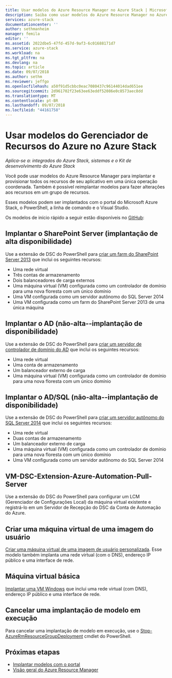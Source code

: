 ```yaml
---
title: Usar modelos do Azure Resource Manager no Azure Stack | Microsoft Docs
description: Saiba como usar modelos do Azure Resource Manager no Azure Stack para provisionar recursos.
services: azure-stack
documentationcenter: ''
author: sethmanheim
manager: femila
editor: ''
ms.assetid: 2022dbe5-47fd-457d-9af3-6c01688171d7
ms.service: azure-stack
ms.workload: na
ms.tgt_pltfrm: na
ms.devlang: na
ms.topic: article
ms.date: 09/07/2018
ms.author: sethm
ms.reviewer: jeffgo
ms.openlocfilehash: a50f91d5cbbc0eac7080437c96144014dad651ee
ms.sourcegitcommit: 2d961702f23e63ee63eddf52086e0c8573aec8dd
ms.translationtype: MT
ms.contentlocale: pt-BR
ms.lasthandoff: 09/07/2018
ms.locfileid: "44161758"
---
```

# <a name="use-azure-resource-manager-templates-in-azure-stack"></a>Usar modelos do Gerenciador de Recursos do Azure no Azure Stack

*Aplica-se a: integrados do Azure Stack, sistemas e o Kit de desenvolvimento do Azure Stack*

Você pode usar modelos do Azure Resource Manager para implantar e provisionar todos os recursos de seu aplicativo em uma única operação coordenada. Também é possível reimplantar modelos para fazer alterações aos recursos em um grupo de recursos.

Esses modelos podem ser implantados com o portal do Microsoft Azure Stack, o PowerShell, a linha de comando e o Visual Studio.

Os modelos de início rápido a seguir estão disponíveis no [GitHub](http://aka.ms/azurestackgithub):

## <a name="deploy-sharepoint-server-non-high-availability-deployment"></a>Implantar o SharePoint Server (implantação de alta disponibilidade)

Use a extensão de DSC do PowerShell para [criar um farm do SharePoint Server 2013](https://github.com/Azure/AzureStack-QuickStart-Templates/tree/AzureStackTechnicalPreview1/sharepoint-2013-non-ha) que inclui os seguintes recursos:

* Uma rede virtual
* Três contas de armazenamento
* Dois balanceadores de carga externos
* Uma máquina virtual (VM) configurada como um controlador de domínio para uma nova floresta com um único domínio
* Uma VM configurada como um servidor autônomo do SQL Server 2014
* Uma VM configurada como um farm do SharePoint Server 2013 de uma única máquina

## <a name="deploy-ad-non-high-availability-deployment"></a>Implantar o AD (não-alta--implantação de disponibilidade)

Use a extensão de DSC do PowerShell para [criar um servidor de controlador de domínio do AD](https://github.com/Azure/AzureStack-QuickStart-Templates/tree/AzureStackTechnicalPreview1/ad-non-ha) que inclui os seguintes recursos:

* Uma rede virtual
* Uma conta de armazenamento
* Um balanceador externo de carga
* Uma máquina virtual (VM) configurada como um controlador de domínio para uma nova floresta com um único domínio

## <a name="deploy-adsql-non-high-availability-deployment"></a>Implantar o AD/SQL (não-alta--implantação de disponibilidade)

Use a extensão de DSC do PowerShell para [criar um servidor autônomo do SQL Server 2014](https://github.com/Azure/AzureStack-QuickStart-Templates/tree/AzureStackTechnicalPreview1/sql-2014-non-ha) que inclui os seguintes recursos:

* Uma rede virtual
* Duas contas de armazenamento
* Um balanceador externo de carga
* Uma máquina virtual (VM) configurada como um controlador de domínio para uma nova floresta com um único domínio
* Uma VM configurada como um servidor autônomo do SQL Server 2014

## <a name="vm-dsc-extension-azure-automation-pull-server"></a>VM-DSC-Extension-Azure-Automation-Pull-Server

Use a extensão do DSC do PowerShell para configurar um LCM (Gerenciador de Configurações Local) da máquina virtual existente e registrá-lo em um Servidor de Recepção do DSC da Conta de Automação do Azure.

## <a name="create-a-virtual-machine-from-a-user-image"></a>Criar uma máquina virtual de uma imagem do usuário

[Criar uma máquina virtual de uma imagem de usuário personalizada](https://github.com/Azure/AzureStack-QuickStart-Templates/tree/AzureStackTechnicalPreview1/101-vm-from-user-image). Esse modelo também implanta uma rede virtual (com o DNS), endereço IP público e uma interface de rede.

## <a name="basic-virtual-machine"></a>Máquina virtual básica

[Implantar uma VM Windows](https://github.com/Azure/AzureStack-QuickStart-Templates/tree/AzureStackTechnicalPreview1/101-simple-windows-vm) que inclui uma rede virtual (com DNS), endereço IP público e uma interface de rede.

## <a name="cancel-a-running-template-deployment"></a>Cancelar uma implantação de modelo em execução

Para cancelar uma implantação de modelo em execução, use o [Stop-AzureRmResourceGroupDeployment](/powershell/module/azurerm.resources/stop-azurermresourcegroupdeployment) cmdlet do PowerShell.

## <a name="next-steps"></a>Próximas etapas

* [Implantar modelos com o portal](azure-stack-deploy-template-portal.md)
* [Visão geral do Azure Resource Manager](../../azure-resource-manager/resource-group-overview.md)
